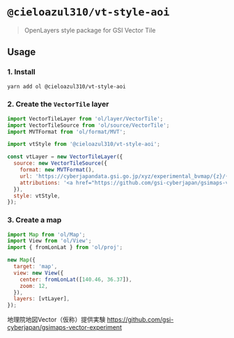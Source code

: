 # `@cieloazul310/vt-style-aoi`

> OpenLayers style package for GSI Vector Tile

## Usage

### 1. Install

```sh
yarn add ol @cieloazul310/vt-style-aoi
```

### 2. Create the `VectorTile` layer

```JavaScript
import VectorTileLayer from 'ol/layer/VectorTile';
import VectorTileSource from 'ol/source/VectorTile';
import MVTFormat from 'ol/format/MVT';

import vtStyle from '@cieloazul310/vt-style-aoi';

const vtLayer = new VectorTileLayer({
  source: new VectorTileSource({
    format: new MVTFormat(),
    url: 'https://cyberjapandata.gsi.go.jp/xyz/experimental_bvmap/{z}/{x}/{y}.pbf',
    attributions: '<a href="https://github.com/gsi-cyberjapan/gsimaps-vector-experiment" target="_blank" rel=”noopener noreferrer”>国土地理院</a>',
  }),
  style: vtStyle,
});

```

### 3. Create a map

```JavaScript
import Map from 'ol/Map';
import View from 'ol/View';
import { fromLonLat } from 'ol/proj';

new Map({
  target: 'map',
  view: new View({
    center: fromLonLat([140.46, 36.37]),
    zoom: 12,
  }),
  layers: [vtLayer],
});
```

地理院地図Vector（仮称）提供実験
<https://github.com/gsi-cyberjapan/gsimaps-vector-experiment>

[1]: https://github.com/gsi-cyberjapan/gsimaps-vector-experiment "地理院地図Vector（仮称）提供実験"
